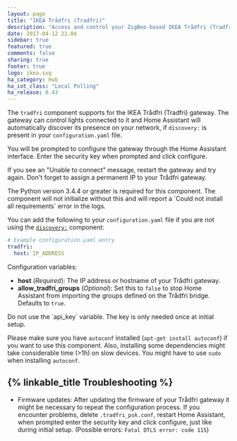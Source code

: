 ```yaml
---
layout: page
title: "IKEA Trådfri (Tradfri)"
description: "Access and control your ZigBee-based IKEA Trådfri (Tradfri) devices."
date: 2017-04-12 22.04
sidebar: true
featured: true
comments: false
sharing: true
footer: true
logo: ikea.svg
ha_category: Hub
ha_iot_class: "Local Polling"
ha_release: 0.43
---
```


The `tradfri` component supports for the IKEA Trådfri (Tradfri) gateway. The gateway can control lights connected to it and Home Assistant will automatically discover its presence on your network, if `discovery:` is present in your `configuration.yaml` file.

You will be prompted to configure the gateway through the Home Assistant interface. Enter the security key when prompted and click configure.

<p class='note'>
If you see an "Unable to connect" message, restart the gateway and try again. Don't forget to assign a permanent IP to your Trådfri gateway.
</p>

<p class='note'>
  The Python version 3.4.4 or greater is required for this component. The component will not initialize without this and will report a `Could not install all requirements` error in the logs.
</p>

You can add the following to your `configuration.yaml` file if you are not using the [`discovery:`](/components/discovery/) component:

```yaml
# Example configuration.yaml entry
tradfri:
  host: IP_ADDRESS
```

Configuration variables:

 - **host** (*Required*): The IP address or hostname of your Trådfri gateway.
 - **allow_tradfri_groups** (*Optional*): Set this to `false` to stop Home Assistant from importing the groups defined on the Trådfri bridge. Defaults to `true`.

<p class='note'>
Do not use the `api_key` variable. The key is only needed once at initial setup.
</p>

<p class='note'>

Please make sure you have `autoconf` installed (`apt-get install autoconf`) if you want to use this component. Also, installing some dependencies might take considerable time (>1h) on slow devices. You might have to use `sudo` when installing `autoconf`.

</p>

## {% linkable_title Troubleshooting %}
- Firmware updates: After updating the firmware of your Trådfri gateway it might be necessary to repeat the configuration process. If you encounter problems, delete `.tradfri_psk.conf`, restart Home Assistant, when prompted enter the security key and click configure, just like during initial setup. (Possible errors: ```Fatal DTLS error: code 115```)
